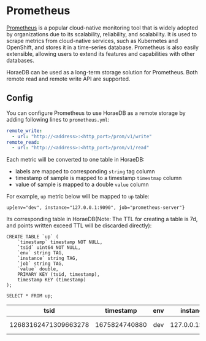 # Prometheus

[Prometheus](https://prometheus.io/) is a popular cloud-native monitoring tool that is widely adopted by organizations due to its scalability, reliability, and scalability. It is used to scrape metrics from cloud-native services, such as Kubernetes and OpenShift, and stores it in a time-series database. Prometheus is also easily extensible, allowing users to extend its features and capabilities with other databases.

HoraeDB can be used as a long-term storage solution for Prometheus. Both remote read and remote write API are supported.

## Config

You can configure Prometheus to use HoraeDB as a remote storage by adding following lines to `prometheus.yml`:

```yml
remote_write:
  - url: "http://<address>:<http_port>/prom/v1/write"
remote_read:
  - url: "http://<address>:<http_port>/prom/v1/read"
```

Each metric will be converted to one table in HoraeDB:

- labels are mapped to corresponding `string` tag column
- timestamp of sample is mapped to a timestamp `timestmap` column
- value of sample is mapped to a double `value` column

For example, `up` metric below will be mapped to `up` table:

```
up{env="dev", instance="127.0.0.1:9090", job="prometheus-server"}
```

Its corresponding table in HoraeDB(Note: The TTL for creating a table is 7d, and points written exceed TTL will be discarded directly):

```
CREATE TABLE `up` (
    `timestamp` timestamp NOT NULL,
    `tsid` uint64 NOT NULL,
    `env` string TAG,
    `instance` string TAG,
    `job` string TAG,
    `value` double,
    PRIMARY KEY (tsid, timestamp),
    timestamp KEY (timestamp)
);

SELECT * FROM up;
```

|         tsid         |   timestamp   | env |    instance    |        job        | value |
| :------------------: | :-----------: | :-: | :------------: | :---------------: | :---: |
| 12683162471309663278 | 1675824740880 | dev | 127.0.0.1:9090 | prometheus-server |   1   |
